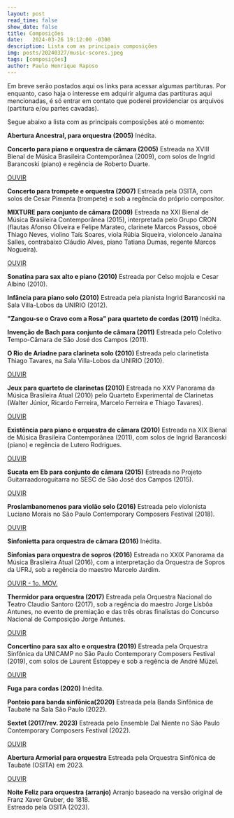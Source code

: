 ```yaml
---
layout: post
read_time: false
show_date: false
title: Composições
date:   2024-03-26 19:12:00 -0300  
description: Lista com as principais composições
img: posts/20240327/music-scores.jpeg 
tags: [composições]
author: Paulo Henrique Raposo
---
```


Em breve serão postados aqui os links para acessar algumas partituras. Por enquanto, caso haja o interesse em adquirir alguma das partituras aqui mencionadas, é só entrar em contato que poderei providenciar os arquivos (partitura e/ou partes cavadas). 

Segue abaixo a lista com as principais composições até o momento:  

**Abertura Ancestral, para orquestra (2005)**
Inédita. 


**Concerto para piano e orquestra de câmara (2005)** 
Estreada na XVIII Bienal de Música Brasileira Contemporânea (2009), com solos de Ingrid Barancoski (piano) e regência de Roberto Duarte. 

[OUVIR](https://soundcloud.com/paulo-hg-raposo/concerto)


**Concerto para trompete e orquestra (2007)**
Estreada pela OSITA, com solos de Cesar Pimenta (trompete) e sob a regência do próprio compositor.


**MIXTURE para conjunto de câmara (2009)**
Estreada na XXI Bienal de Música Brasileira Contemporânea (2015), interpretada pelo Grupo CRON (flautas Afonso Oliveira e Felipe Marateo, clarinete Marcos Passos, oboé Thiago Neves, violino Taís Soares, viola Rúbia Siqueira, violoncelo Janaína Salles, contrabaixo Cláudio Alves, piano Tatiana Dumas, regente Marcos Nogueira).

[OUVIR](https://www.youtube.com/watch?v=g1VViCEua5A)


**Sonatina para sax alto e piano (2010)**
Estreada por Celso mojola e Cesar Albino (2010).


**Infância para piano solo (2010)**
Estreada pela pianista Ingrid Barancoski na Sala Villa-Lobos da UNIRIO (2012).


**"Zangou-se o Cravo com a Rosa" para quarteto de cordas (2011)**
Inédita. 


**Invenção de Bach para conjunto de câmara (2011)**
Estreada pelo Coletivo Tempo-Câmara de São José dos Campos (2011).


**O Rio de Ariadne para clarineta solo (2010)**
Estreada pelo clarinetista Thiago Tavares, na Sala Villa-Lobos da UNIRIO (2010).

[OUVIR](https://www.youtube.com/watch?v=TvO5azEPL8c)


**Jeux para quarteto de clarinetas (2010)**
Estreada no XXV Panorama da Música Brasileira Atual (2010) pelo Quarteto Experimental de Clarinetas (Walter Júnior, Ricardo Ferreira, Marcelo Ferreira e Thiago Tavares).

[OUVIR](https://www.youtube.com/watch?v=J9EyZusG5IU)


**Existência para piano e orquestra de câmara (2010)** 
Estreada na XIX Bienal de Música Brasileira Contemporânea (2011), com solos de Ingrid Barancoski (piano) e regência de Lutero Rodrigues.

[OUVIR](https://soundcloud.com/paulo-hg-raposo/exist-ncia)


**Sucata em Eb para conjunto de câmara (2015)**
Estreada no Projeto Guitarraadoroguitarra no SESC de São José dos Campos (2015). 

[OUVIR](https://soundcloud.com/guitarraadoroguitarra/sucata-em-eb-paulo-henrique-raposo)


**Proslambanomenos para violão solo (2016)**
Estreada pelo violonista Luciano Morais no São Paulo Contemporary Composers Festival (2018).

[OUVIR](https://soundcloud.com/paulo-hg-raposo/paulo-henrique-raposo-proslambanomenos)


**Sinfonietta para orquestra de câmara (2016)**
Inédita.


**Sinfonias para orquestra de sopros (2016)**
Estreada no XXIX Panorama da Música Brasileira Atual (2016), com a interpretação da Orquestra de Sopros da UFRJ, sob a regência do maestro Marcelo Jardim.

[OUVIR - 1o. MOV.](https://www.youtube.com/watch?v=4SeiKYftQbM&list=PLCfu0tyqPiECDf35ZT4aJj9ERWhnWGQmu&index=25)


**Thermidor para orquestra (2017)**
Estreada pela Orquestra Nacional do Teatro Claudio Santoro (2017), sob a regência do maestro Jorge Lisbôa Antunes, no evento de premiação e das três obras finalistas do Concurso Nacional de Composição Jorge Antunes.

[OUVIR](https://www.youtube.com/watch?v=0Z44P1SyafU)


**Concertino para sax alto e orquestra (2019)**
Estreada pela Orquestra Sinfônica da UNICAMP no São Paulo Contemporary Composers Festival (2019), com solos de Laurent Estoppey e sob a regência de André Müzel.

[OUVIR](https://www.youtube.com/watch?v=vNjjnDGgjqg)
 
 
**Fuga para cordas (2020)**
Inédita.


**Ponteio para banda sinfônica(2020)**
Estreada pela Banda Sinfônica de Taubaté na Sala São Paulo (2022).


**Sextet (2017/rev. 2023)**
Estreada pelo Ensemble Dal Niente no São Paulo Contemporary Composers Festival (2022).

[OUVIR](https://www.youtube.com/watch?v=a_sOSjA4Xr8)


**Abertura Armorial para orquestra**
Estreada pela Orquestra Sinfônica de Taubaté (OSITA) em 2023.

[OUVIR](https://www.youtube.com/watch?v=AW1GTT9KSYI)


**Noite Feliz para orquestra (arranjo)**
Arranjo baseado na versão original de Franz Xaver Gruber, de 1818.  
Estreado pela OSITA (2023).

